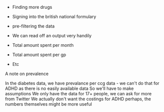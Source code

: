 - Finding more drugs
- Signing into the british national formulary
- pre-filtering the data
- We can read off an output very handily

- Total amount spent per month
- Total amount spent per gp
- Etc

A note on prevalence

In the diabetes data, we have prevalance per ccg data - we can't do that for ADHD as there is no easily available data
So we'll have to make assumptions
We only have the data for 17+ people, we can ask for more from Twitter
We actually don't want the costings for ADHD perhaps, the numbers themselves might be more useful

